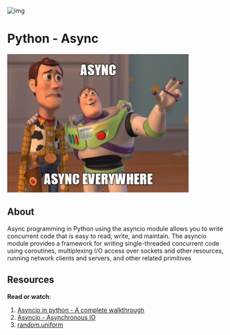 ![img](https://assets.imaginablefutures.com/media/images/ALX_Logo.max-200x150.png)

# Python - Async  

![meme](../assets/async-everywhere.png)

## About
Async programming in Python using the asyncio module allows you to write concurrent code that is easy to read, write, and maintain. The asyncio module provides a framework for writing single-threaded concurrent code using coroutines, multiplexing I/O access over sockets and other resources, running network clients and servers, and other related primitives


## Resources 
__Read or watch__:
1. [Asyncio in python - A complete walkthrough](https://realpython.com/async-io-python/)
2. [Asyncio - Asynchronous IO](https://docs.python.org/3/library/asyncio.html)
3. [random.uniform](https://docs.python.org/3/library/random.html#random.uniform)
